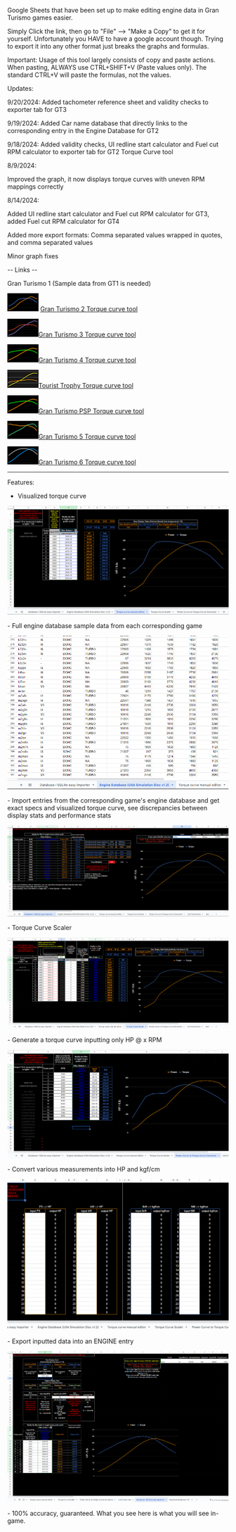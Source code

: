 Google Sheets that have been set up to make editing engine data in Gran Turismo games easier.

Simply Click the link, then go to "File" --> "Make a Copy" to get it for yourself.
Unfortunately you HAVE to have a google account though. Trying to export it into any other format just breaks the graphs and formulas.

Important: Usage of this tool largely consists of copy and paste actions. When pasting, ALWAYS use CTRL+SHIFT+V (Paste values only).
The standard CTRL+V will paste the formulas, not the values.

Updates:

9/20/2024:
Added tachometer reference sheet and validity checks to exporter tab for GT3

9/19/2024:
Added Car name database that directly links to the corresponding entry in the Engine Database for GT2

9/18/2024:
Added validity checks, UI redline start calculator and Fuel cut RPM calculator to exporter tab for GT2 Torque Curve tool

8/9/2024:

Improved the graph, it now displays torque curves with uneven RPM mappings correctly


8/14/2024:

Added UI redline start calculator and Fuel cut RPM calculator for GT3,
added Fuel cut RPM calculator for GT4

Added more export formats: Comma separated values wrapped in quotes, and comma separated values

Minor graph fixes


-- Links --

Gran Turismo 1
(Sample data from GT1 is needed)

<img width="71" height="41" src="https://github.com/Silentwarior112/GT-TorqueCurveTool/blob/main/pics/gt2icon.png"> [Gran Turismo 2 Torque curve tool](https://docs.google.com/spreadsheets/d/1LudIeYgtRCnuam24pWde5JJC1bJ67J_O4vvm6e0Dqvk/edit?gid=449075534#gid=449075534)  


<img width="71" height="41" src="https://github.com/Silentwarior112/GT-TorqueCurveTool/blob/main/pics/gt3icon.png">[Gran Turismo 3 Torque curve tool](https://docs.google.com/spreadsheets/d/1Xx33vf3UZDkyDxvymt0LmKsys_9GyIPSuUOS93iPX8Y/edit?gid=449075534#gid=449075534)


<img width="71" height="41" src="https://github.com/Silentwarior112/GT-TorqueCurveTool/blob/main/pics/gt4icon.png">[Gran Turismo 4 Torque curve tool](https://docs.google.com/spreadsheets/d/15Te-tS-5UlawTXekk3lKHUKo2CzNW_N4e9940TE6SsQ/edit?gid=449075534#gid=449075534)


<img width="71" height="41" src="https://github.com/Silentwarior112/GT-TorqueCurveTool/blob/main/pics/tticon.png">[Tourist Trophy Torque curve tool](https://docs.google.com/spreadsheets/d/1lnImCNuh94tisgg6zrEBoEcUwWEFl8pGBl2kyKELJSU/edit?gid=449075534#gid=449075534)


<img width="71" height="41" src="https://github.com/Silentwarior112/GT-TorqueCurveTool/blob/main/pics/gt4icon.png">[Gran Turismo PSP Torque curve tool](https://docs.google.com/spreadsheets/d/1_XHsuc0ecvVuDRK88aSvj05jRE3C0kFYPgu3jA4d6Uo/edit?gid=449075534#gid=449075534)


<img width="71" height="41" src="https://github.com/Silentwarior112/GT-TorqueCurveTool/blob/main/pics/gt5icon.png">[Gran Turismo 5 Torque curve tool](https://docs.google.com/spreadsheets/d/1eFpkf3pYLs16dvfsITYXPZzanKDj8nE9ZTWdHX_UlkM/edit?gid=449075534#gid=449075534)


<img width="71" height="41" src="https://github.com/Silentwarior112/GT-TorqueCurveTool/blob/main/pics/gt6icon.png">[Gran Turismo 6 Torque curve tool](https://docs.google.com/spreadsheets/d/1JWRrS84AbJrQmcM4LRqBVoJJTmeTk846QUP-U4B9ztY/edit?gid=449075534#gid=449075534)

----------------

Features:

  - Visualized torque curve
<p align="center">
  <img src="https://github.com/Silentwarior112/GT-TorqueCurveTool/blob/main/pics/manual.png">
</p>
  - Full engine database sample data from each corresponding game
<p align="center">
  <img src="https://github.com/Silentwarior112/GT-TorqueCurveTool/blob/main/pics/samples.png">
</p>
  - Import entries from the corresponding game's engine database and get exact specs and visualized torque curve, see discrepancies between display stats and performance stats
<p align="center">
  <img src="https://github.com/Silentwarior112/GT-TorqueCurveTool/blob/main/pics/import.png">
</p>
  - Torque Curve Scaler
<p align="center">
  <img src="https://github.com/Silentwarior112/GT-TorqueCurveTool/blob/main/pics/scaler.png">
</p>
  - Generate a torque curve inputting only HP @ x RPM
<p align="center">
  <img src="https://github.com/Silentwarior112/GT-TorqueCurveTool/blob/main/pics/onlyhp_rpm.png">
</p>
  - Convert various measurements into HP and kgf/cm
<p align="center">
  <img src="https://github.com/Silentwarior112/GT-TorqueCurveTool/blob/main/pics/convert.png">
</p>
  - Export inputted data into an ENGINE entry
<p align="center">
  <img src="https://github.com/Silentwarior112/GT-TorqueCurveTool/blob/main/pics/export.png">
</p>
  - 100% accuracy, guaranteed. What you see here is what you will see in-game.


